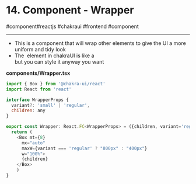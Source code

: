 # 14\. Component - Wrapper

#component#reactjs #chakraui #frontend #component

* * *

  

- This is a <Box> component that will wrap other elements to give the UI a more uniform and tidy look
- The <Box> element in chakraUI is like a <div> but you can style it anyway you want

  

**components/Wrapper.tsx**  

```javascript
import { Box } from '@chakra-ui/react'
import React from 'react'

interface WrapperProps {
  variant?: 'small' | 'regular',
  children: any
}

export const Wrapper: React.FC<WrapperProps> = ({children, variant='regular'}) => {
  return (
    <Box mt={8}
      mx="auto"
      maxW={variant === 'regular' ? "800px" : "400px"}
      w="100%">
      {children}
    </Box>
    )
}
```
